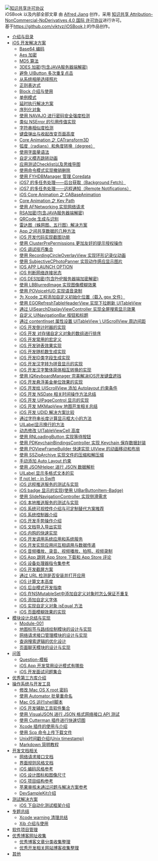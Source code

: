
<a rel="license" href="http://creativecommons.org/licenses/by-nc-nd/4.0/"><img alt="知识共享许可协议" style="border-width:0" src="https://i.creativecommons.org/l/by-nc-nd/4.0/88x31.png" /></a><br /><span xmlns:dct="http://purl.org/dc/terms/" href="http://purl.org/dc/dcmitype/Text" property="dct:title" rel="dct:type">iOSBook 以及内部全部文章</span> 由 <a xmlns:cc="http://creativecommons.org/ns#" href="https://github.com/viktyz/iOSBook" property="cc:attributionName" rel="cc:attributionURL">Alfred Jiang</a> 创作，采用 <a rel="license" href="http://creativecommons.org/licenses/by-nc-nd/4.0/">知识共享 Attribution-NonCommercial-NoDerivatives 4.0 国际 许可协议</a>进行许可。<br />基于<a xmlns:dct="http://purl.org/dc/terms/" href="https://github.com/viktyz/iOSBook" rel="dct:source">https://github.com/viktyz/iOSBook</a>上的作品创作。


* [介绍与目录](README.md)
* [iOS 开发解决方案](solutions/README.md)
   <!--* [solution-模板](solutions/solution-template.md)-->
   * [Base64 编码](solutions/solutionchapter1.md)
   * [Aes 加密](solutions/solutionchapter2.md)
   * [MD5 算法](solutions/solutionchapter3.md)
   * [3DES 加密(包含JAVA服务器端解密)](solutions/solutionchapter4.md)
   * [避免 UIButton 多次重复点击](solutions/solutionchapter5.md)
   * [从系统相册选择照片](solutions/solutionchapter6.md)
   * [正则表达式](solutions/solutionchapter7.md)
   * [Block 介绍与使用](solutions/solutionchapter8.md)
   * [单例模式](solutions/solutionchapter9.md)
   * [延时执行解决方案](solutions/solutionchapter10.md)
   * [序列化对象](solutions/solutionchapter11.md)
   * [使用 NAVAJO 进行密码安全强度检测](solutions/solutionchapter12.md)
   * [类似 NSError 的引用传值实现](solutions/solutionchapter13.md)
   * [字符串相似度检测](solutions/solutionchapter14.md)
   * [键盘弹出与收起改变页面高度](solutions/solutionchapter15.md)
   * [Core Animation 之 CATransform3D](solutions/solutionchapter16.md)
   * [弧度（radians）和角度转换（degree）](solutions/solutionchapter17.md)
   * [使用字面量语法](solutions/solutionchapter18.md)
   * [自定义模态跳转动画](solutions/solutionchapter19.md)
   * [应用测试Checklist以及思维导图](solutions/solutionchapter20.md)
   * [使用命令模式实现撤销删除](solutions/solutionchapter21.md)
   * [使用 FYHDBManager 管理 Coredata](solutions/solutionchapter22.md)
   * [iOS7 的多任务处理——后台获取（Background Fetch）](solutions/solutionchapter23.md)
   * [iOS7 的多任务处理——远程通知（Remote Notifications）](solutions/solutionchapter24.md)
   * [iOS Core Animation 之 CABaseAnimation](solutions/solutionchapter25.md)
   * [Core Animation 之 Key Path](solutions/solutionchapter26.md)
   * [使用 AFNetworking 实现网络请求](solutions/solutionchapter28.md)
   * [RSA加密(包含JAVA服务器端解密)](solutions/solutionchapter29.md)
   * [QRCode 生成与识别](solutions/solutionchapter30.md)
   * [雷达图（蛛网图、五行图）解决方案](solutions/solutionchapter31.md)
   * [App 之间共享数据的几种方法](solutions/solutionchapter32.md)
   * [iOS 开发代码实现截图功能](solutions/solutionchapter33.md)
   * [使用 ClusterPrePermissions 更加友好的提示授权操作](solutions/solutionchapter34.md)
   * [iOS 调试技巧集合](solutions/solutionchapter35.md)
   * [使用 RecordingCircleOverlayView 实现环形记录仪动画](solutions/solutionchapter36.md)
   * [使用 SubjectiveCPhotoPanner 实现动作感应显示图片](solutions/solutionchapter37.md)
   * [IOS APP LAUNCH OPTION](solutions/solutionchapter38.md)
   * [iOS 判断网络连接状态](solutions/solutionchapter39.md)
   * [iOS DES加密(包含PHP服务器端加密解密)](solutions/solutionchapter40.md)
   * [使用 LBBlurredImage 实现图像模糊效果](solutions/solutionchapter41.md)
   * [使用 POVoiceHUD 实现语音录制](solutions/solutionchapter42.md)
   * [为 Xcode 工程添加自定义初始化位置（载入 gpx 文件）](solutions/solutionchapter43.md)
   * [使用 EGORefreshTableHeaderView 实现下拉刷新 UITableView](solutions/solutionchapter44.md)
   * [通过 UISearchDisplayViewController 实现全屏搜索显示效果](solutions/solutionchapter45.md)
   * [自定义 UINavigationBar 按钮和标题](solutions/solutionchapter46.md)
   * [通过 contentInset 属性设置 UITableView \ UIScrollView 周边间距](solutions/solutionchapter47.md)
   * [iOS 开发倒计时器的实现](solutions/solutionchapter48.md)
   * [iOS 开发 对存储自定义对象的数组进行排序](solutions/solutionchapter49.md)
   * [iOS 开发常用的宏定义](solutions/solutionchapter50.md)
   * [iOS 开发钟表效果实现](solutions/solutionchapter51.md)
   * [iOS 开发随机数生成实现](solutions/solutionchapter52.md)
   * [iOS 开发ID类字段生成实现](solutions/solutionchapter53.md)
   * [iOS 开发汉字转为拼音显示的实现](solutions/solutionchapter54.md)
   * [iOS 开发汉字繁体简体相互转换的实现](solutions/solutionchapter55.md)
   * [使用 IQKeyboardManager 完美解决IOS开发键盘遮挡](solutions/solutionchapter56.md)
   * [iOS 开发悬浮美金单位效果的实现](solutions/solutionchapter57.md)
   * [iOS 开发给 UIScrollView 添加 Autolayout 约束条件](solutions/solutionchapter58.md)
   * [iOS 开发 NSDate 相关时间操作方法总结](solutions/solutionchapter59.md)
   * [iOS 开发 UIPageControl 显示的实现](solutions/solutionchapter60.md)
   * [iOS 开发 MKMapView 地图开发相关总结](solutions/solutionchapter61.md)
   * [iOS 开发 UDID 解决方案比较](solutions/solutionchapter62.md)
   * [通过字符串长度计算显示框大小的方法](solutions/solutionchapter63.md)
   * [UILabel显示换行的方法](solutions/solutionchapter64.md)
   * [动态修改 UITableViewCell 高度](solutions/solutionchapter65.md)
   * [使用 RNLoadingButton 实现等待按钮](solutions/solutionchapter66.md)
   * [使用 PDKeychainBindingsController 实现 Keychain 保存数据封装](solutions/solutionchapter67.md)
   * [使用 POViewFrameBuilder 快速实现 UIView 的动画移动和布局](solutions/solutionchapter68.md)
   * [使用 SSZipArchive 实现文件的压缩和解压缩](solutions/solutionchapter69.md)
   * [手动添加 Auto Layout 约束](solutions/solutionchapter70.md)
   * [使用 JSONHelper 进行 JSON 数据解析](solutions/solutionchapter71.md)
   * [UILabel 显示多格式文本的实](solutions/solutionchapter72.md)
   * [If not let - in Swift](solutions/solutionchapter73.md)
   * [iOS 远程推送服务的测试与实现](solutions/solutionchapter74.md)
   * [iOS badge 显示的实现(使用 UIBarButtonItem-Badge)](solutions/solutionchapter75.md)
   * [使用 SlideNavigationController 实现侧滑需求](solutions/solutionchapter76.md)
   * [iOS 本地推送服务的测试与实现](solutions/solutionchapter77.md)
   * [iOS 系统可视控件介绍与可定制替代方案推荐](solutions/solutionchapter78.md)
   * [iOS 系统控制器介绍](solutions/solutionchapter79.md)
   * [iOS 开发手势操作介绍](solutions/solutionchapter80.md)
   * [iOS 文档导入导出实现](solutions/solutionchapter81.md)
   * [iOS 内购的快速实现](solutions/solutionchapter82.md)
   * [iOS 开发调用系统应用和系统服务](solutions/solutionchapter83.md)
   * [iOS 开发实现应用间互相调用与数据传递](solutions/solutionchapter84.md)
   * [iOS 音频播放、录音、视频播放、拍照、视频录制](solutions/solutionchapter85.md)
   * [iOS App 跳转 App Store 下载和 App Store 评论](solutions/solutionchapter86.md)
   * [iOS 设备处理器指令集参考](solutions/solutionchapter87.md)
   * [iOS 开发截屏方案](solutions/solutionchapter88.md)
   * [通过 URL 检测是否安装并打开应用](solutions/solutionchapter89.md)
   * [iOS 计算文本高度](solutions/solutionchapter90.md)
   * [iOS 后台模式开发指南](solutions/solutionchapter91.md)
   * [iOS 在NSMutableSet中添加自定义对象时怎么保证不重复](solutions/solutionchapter92.md)
   * [iOS 添加自定义字体](solutions/solutionchapter93.md)
   * [iOS 实现自定义对象 isEqual 方法](solutions/solutionchapter94.md)
   * [iOS 页面模糊效果的实现](solutions/solutionchapter95.md)
   <!--* [solutionchapter96](solutions/solutionchapter96.md)-->
   <!--* [solutionchapter97](solutions/solutionchapter97.md)-->
   <!--* [solutionchapter98](solutions/solutionchapter98.md)-->
   <!--* [solutionchapter99](solutions/solutionchapter99.md)-->
   <!--* [solutionchapter100](solutions/solutionchapter100.md)-->
* [模块设计总结与实现](modules/README.md)
   * [Module-001](modules/module-001.md)
   * [地图标签与路线绘制模块的设计与实现](modules/module-003.md)
   * [网络请求接口管理模块的设计与实现](modules/module-004.md)
   * [查询搜索逻辑的优化设计](modules/module-005.md)
   * [页面聊天模块的设计与实现](modules/module006.md)
   <!--* [Module-007](modules/module-007.md)-->
   <!--* [Module-008](modules/module-008.md)-->
   <!--* [Module-009](modules/module-009.md)-->
   <!--* [Module-010](modules/module-010.md)-->
* [问答](questions/README.md)
   * [Question-模板](questions/question-template.md)
   * [iOS App 开发常用设计模式有哪些](questions/questionchapter1.md)
   * [iOS 开发面试问题集合](questions/questionchapter2.md)
   <!--* [questionchapter3](questions/questionchapter3.md)-->
   <!--* [questionchapter4](questions/questionchapter4)-->
   <!--* [questionchapter5](questions/questionchapter5)-->
   <!--* [questionchapter6](questions/questionchapter6)-->
   <!--* [questionchapter7](questions/questionchapter7)-->
   <!--* [questionchapter8](questions/questionchapter8)-->
   <!--* [questionchapter9](questions/questionchapter9)-->
   <!--* [questionchapter10](questions/questionchapter10.md)-->
* [优秀第三方库介绍](thirdparts/README.md)
   <!--* [ThirdPart-模板](thirdparts/thirdpart-template.md)-->
* [操作系统与开发工具](system_and_tools/README.md)
   * [修改 Mac OS X root 密码](system_and_tools/systemchapter1.md)
   * [使用 Automator 批量重命名](system_and_tools/systemchapter2.md)
   * [Mac OS 运行shell脚本](system_and_tools/systemchapter3.md)
   * [iOS 开发辅助工具软件集合](system_and_tools/systemchapter4.md)
   * [使用 VisualJSON 进行 JSON 格式网络接口 API 测试](system_and_tools/systemchapter5.md)
   * [使用 Cutterman 插件进行快速切图](system_and_tools/systemchapter6.md)
   * [Xcode 插件的使用与介绍](system_and_tools/systemchapter7.md)
   * [使用 Scp 命令上传下载文件](system_and_tools/systemchapter8.md)
   * [Unix时间戳介绍(Unix timestamp)](system_and_tools/systemchapter9.md)
   * [Markdown 简明教程](system_and_tools/systemchapter10.md)
* [开发文档相关](documents/README.md)
   * [网络请求接口文档](documents/documents-001.md)
   * [界面规则风格文档](documents/documents-002.md)
   * [iOS 编码风格参考](documents/documents-003.md)
   * [iOS 设计图标和图像尺寸](documents/documents-004.md)
   * [iOS 项目结构参考](documents/documents-005.md)
   * [苹果审核未通过问题与解决方案参考](documents/documents-006.md)
   * [DevSampleKit介绍](documents/documents-007.md)
   <!--* [documents-008](documents/documents-008)-->
   <!--* [documents-009](documents/documents-009)-->
   <!--* [documents-010](documents/documents-010)-->
* [测试解决方案](testmanager/README.md)
   <!--* [test-001](testmanager/test-001.md)-->
   * [iOS 下自动化测试框架介绍](testmanager/test-002.md)
   <!--* [test-003](testmanager/test-003.md)-->
* [专题总结](topics/README.md)
   * [Xcode warning 清理总结](topics/xcode_warning_qing_li_zong_jie.md)
   * [Xib 介绍与使用](topics/xib_jie_shao_yu_shi_yong.md)
* [软件项目管理](softwaremanager.md)
* [优秀博客网址收集](excellentarticles/README.md)
   * [优秀博客文章分类收集整理](excellentarticles/excellentarticale1.md)
   * [优秀开发相关网站博客收集整理](excellentarticles/excellentarticale2.md)
* [其他](others/README.md)

